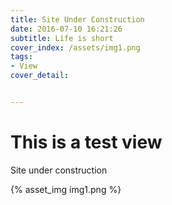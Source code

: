 ```yaml
---
title: Site Under Construction
date: 2016-07-10 16:21:26
subtitle: Life is short
cover_index: /assets/img1.png
tags:
- View
cover_detail: 


---
```



# This is a test view
Site under construction


{% asset_img img1.png %}

